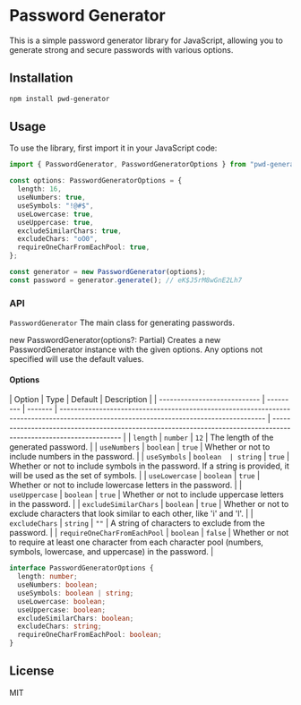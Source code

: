 # Password Generator

This is a simple password generator library for JavaScript, allowing you to generate strong and secure passwords with various options.

## Installation

```bash
npm install pwd-generator
```

## Usage

To use the library, first import it in your JavaScript code:

```typescript
import { PasswordGenerator, PasswordGeneratorOptions } from "pwd-generator";

const options: PasswordGeneratorOptions = {
  length: 16,
  useNumbers: true,
  useSymbols: "!@#$",
  useLowercase: true,
  useUppercase: true,
  excludeSimilarChars: true,
  excludeChars: "oO0",
  requireOneCharFromEachPool: true,
};

const generator = new PasswordGenerator(options);
const password = generator.generate(); // eK$J5rM8wGnE2Lh7
```

### API

`PasswordGenerator`
The main class for generating passwords.

new PasswordGenerator(options?: Partial<PasswordGeneratorOptions>)
Creates a new PasswordGenerator instance with the given options. Any options not specified will use the default values.

#### Options

| Option                       | Type      | Default | Description                                                                                                                             |
| ---------------------------- | --------- | ------- | --------------------------------------------------------------------------------------------------------------------------------------- | ------------------------------------------------------------------------------------------------------------------ |
| `length`                     | `number`  | `12`    | The length of the generated password.                                                                                                   |
| `useNumbers`                 | `boolean` | `true`  | Whether or not to include numbers in the password.                                                                                      |
| `useSymbols`                 | `boolean  | string` | `true`                                                                                                                                  | Whether or not to include symbols in the password. If a string is provided, it will be used as the set of symbols. |
| `useLowercase`               | `boolean` | `true`  | Whether or not to include lowercase letters in the password.                                                                            |
| `useUppercase`               | `boolean` | `true`  | Whether or not to include uppercase letters in the password.                                                                            |
| `excludeSimilarChars`        | `boolean` | `true`  | Whether or not to exclude characters that look similar to each other, like 'i' and 'l'.                                                 |
| `excludeChars`               | `string`  | `""`    | A string of characters to exclude from the password.                                                                                    |
| `requireOneCharFromEachPool` | `boolean` | `false` | Whether or not to require at least one character from each character pool (numbers, symbols, lowercase, and uppercase) in the password. |

```typescript
interface PasswordGeneratorOptions {
  length: number;
  useNumbers: boolean;
  useSymbols: boolean | string;
  useLowercase: boolean;
  useUppercase: boolean;
  excludeSimilarChars: boolean;
  excludeChars: string;
  requireOneCharFromEachPool: boolean;
}
```

## License

MIT

